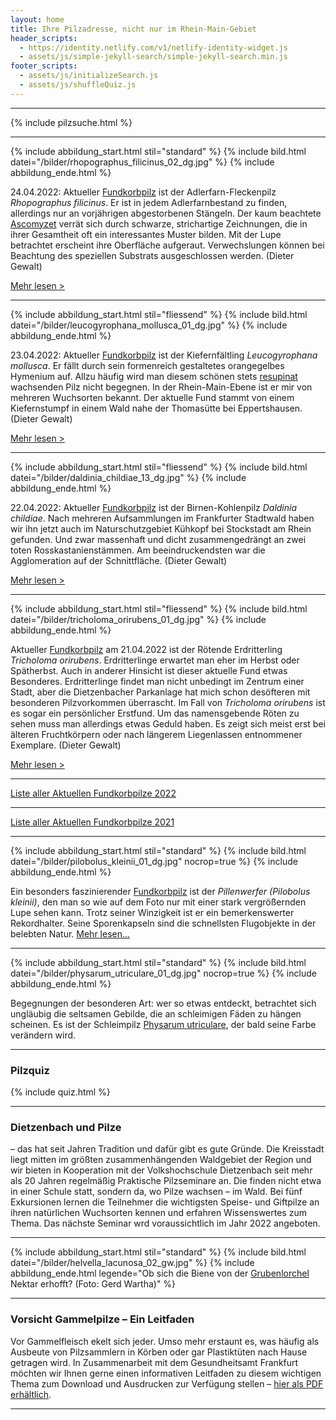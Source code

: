 ```yaml
---
layout: home
title: Ihre Pilzadresse, nicht nur im Rhein-Main-Gebiet
header_scripts:
  - https://identity.netlify.com/v1/netlify-identity-widget.js
  - assets/js/simple-jekyll-search/simple-jekyll-search.min.js
footer_scripts:
  - assets/js/initializeSearch.js
  - assets/js/shuffleQuiz.js
---
```

- - -

{% include pilzsuche.html %}

- - -

{% include abbildung_start.html stil="standard" %}
{% include bild.html datei="/bilder/rhopographus_filicinus_02_dg.jpg" %}
{% include abbildung_ende.html %}

24.04.2022: Aktueller [Fundkorbpilz](AA "Glossar-") ist der Adlerfarn-Fleckenpilz *Rhopographus filicinus*. Er ist in jedem Adlerfarnbestand zu finden, allerdings nur an vorjährigen abgestorbenen Stängeln. Der kaum beachtete [Ascomyzet](Ascomyzet "Glossar") verrät sich durch schwarze, strichartige Zeichnungen, die in ihrer Gesamtheit oft ein interessantes Muster bilden. Mit der Lupe betrachtet erscheint ihre Oberfläche aufgeraut. Verwechslungen können bei Beachtung des speziellen Substrats ausgeschlossen werden. (Dieter Gewalt)

[Mehr lesen >](/pilze/rhopographus-filicinus-adlerfarn-fleckenpilz)

<div style="clear:  both"></div>

- - -

{% include abbildung_start.html stil="fliessend" %}
{% include bild.html datei="/bilder/leucogyrophana_mollusca_01_dg.jpg" %}
{% include abbildung_ende.html %}

23.04.2022: Aktueller [Fundkorbpilz](AA "Glossar-") ist der Kiefernfältling *Leucogyrophana mollusca*. Er fällt durch sein formenreich gestaltetes orangegelbes Hymenium auf. Allzu häufig wird man diesem schönen stets [resupinat](resupinat "Glossar") wachsenden Pilz nicht begegnen. In der Rhein-Main-Ebene ist er mir von mehreren Wuchsorten bekannt. Der aktuelle Fund stammt von einem Kiefernstumpf in einem Wald nahe der Thomasütte bei Eppertshausen. (Dieter Gewalt)

[Mehr lesen >](/pilze/leucogyrophana-mollusca-kiefernfältling)

<div style="clear:  both"></div>

- - -

{% include abbildung_start.html stil="fliessend" %}
{% include bild.html datei="/bilder/daldinia_childiae_13_dg.jpg" %}
{% include abbildung_ende.html %}

22.04.2022: Aktueller [Fundkorbpilz](AA "Glossar-") ist der Birnen-Kohlenpilz *Daldinia childiae*. Nach mehreren Aufsammlungen im Frankfurter Stadtwald haben wir ihn jetzt auch im Naturschutzgebiet Kühkopf bei Stockstadt am Rhein gefunden. Und zwar massenhaft und dicht zusammengedrängt an zwei toten Rosskastanienstämmen. Am beeindruckendsten war die Agglomeration auf der Schnittfläche. (Dieter Gewalt)

[Mehr lesen >](/pilze/daldinia-childiae-birnen-kohlenpilz)

<div style="clear:  both"></div>

- - -

{% include abbildung_start.html stil="fliessend" %}
{% include bild.html datei="/bilder/tricholoma_orirubens_01_dg.jpg" %}
{% include abbildung_ende.html %}

Aktueller [Fundkorbpilz](AA "Glossar-") am 21.04.2022 ist der Rötende Erdritterling *Tricholoma orirubens*. Erdritterlinge erwartet man eher im Herbst oder Spätherbst. Auch in anderer Hinsicht ist dieser aktuelle Fund etwas Besonderes. Erdritterlinge findet man nicht unbedingt im Zentrum einer Stadt, aber die Dietzenbacher Parkanlage hat mich schon desöfteren mit besonderen Pilzvorkommen überrascht. Im Fall von *Tricholoma orirubens* ist es sogar ein persönlicher Erstfund. Um das namensgebende Röten zu sehen muss man allerdings etwas Geduld haben. Es zeigt sich meist erst bei älteren Fruchtkörpern oder nach längerem Liegenlassen entnommener Exemplare. (Dieter Gewalt)

[Mehr lesen >](/pilze/tricholoma-orirubens-rötender-erdritterling)

<div style="clear:  both"></div>

- - -

[Liste aller Aktuellen Fundkorbpilze 2022](/artikel/liste-aller-aktuellen-fundkorbpilze-2022.html)

- - -

[Liste aller Aktuellen Fundkorbpilze 2021](/artikel/liste-aller-aktuellen-fundkorbpilze-2021.html)

- - -

{% include abbildung_start.html stil="standard" %}
{% include bild.html datei="/bilder/pilobolus_kleinii_01_dg.jpg" nocrop=true %}
{% include abbildung_ende.html %}

Ein besonders faszinierender [Fundkorbpilz](AA "Glossar-") ist der *Pillenwerfer (Pilobolus kleinii)*, den man so wie auf dem Foto nur mit einer stark vergrößernden Lupe sehen kann. Trotz seiner Winzigkeit ist er ein bemerkenswerter Rekordhalter. Seine Sporenkapseln sind die schnellsten Flugobjekte in der belebten Natur. [Mehr lesen...](/pilze/pilobolus-kleinii-pillenwerfer)

- - -

{% include abbildung_start.html stil="standard" %}
{% include bild.html datei="/bilder/physarum_utriculare_01_dg.jpg" nocrop=true %}
{% include abbildung_ende.html %}

Begegnungen der besonderen Art: wer so etwas entdeckt, betrachtet sich ungläubig die seltsamen Gebilde, die an schleimigen Fäden zu hängen scheinen. Es ist der Schleimpilz [Physarum utriculare](/pilze/physarum-utriculare-fadenfruchtschleimpilz), der bald seine Farbe verändern wird.

- - -

### Pilzquiz

{% include quiz.html %}

- - -

### Dietzenbach und Pilze

– das hat seit Jahren Tradition und dafür gibt es gute Gründe. Die Kreisstadt liegt mitten im größten zusammenhängenden Waldgebiet der Region und wir bieten in Kooperation mit der Volkshochschule Dietzenbach seit mehr als 20 Jahren regelmäßig Praktische Pilzseminare an. Die finden nicht etwa in einer Schule statt, sondern da, wo Pilze wachsen – im Wald. Bei fünf Exkursionen lernen die Teilnehmer die wichtigsten Speise- und Giftpilze an ihren natürlichen Wuchsorten kennen und erfahren Wissenswertes zum Thema. Das nächste Seminar wrd voraussichtlich im Jahr 2022 angeboten.  

- - -

{% include abbildung_start.html stil="standard" %}
{% include bild.html datei="/bilder/helvella_lacunosa_02_gw.jpg" %}
{% include abbildung_ende.html legende="Ob sich die Biene von der <a href='/pilze/helvella-lacunosa-grubenlorchel'>Grubenlorchel</a> Nektar erhofft?  (Foto: Gerd Wartha)" %}

- - -

### Vorsicht Gammelpilze – Ein Leitfaden

Vor Gammelfleisch ekelt sich jeder. Umso mehr erstaunt es, was häufig als Ausbeute von Pilzsammlern in Körben oder gar Plastiktüten nach Hause getragen wird. In Zusammenarbeit mit dem Gesundheitsamt Frankfurt möchten wir Ihnen gerne einen informativen Leitfaden zu diesem wichtigen Thema zum Download und Ausdrucken zur Verfügung stellen – [hier als PDF erhältlich](/assets/docs/Fundkorb.de-Gammelpilze.pdf).

- - -